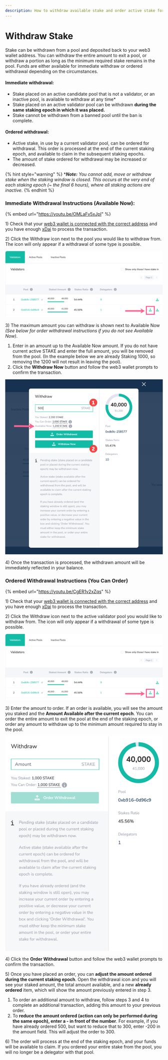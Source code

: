 ```yaml
---
description: How to withdraw available stake and order active stake for withdrawal
---
```


# Withdraw Stake

Stake can be withdrawn from a pool and deposited back to your web3 wallet address. You can withdraw the entire amount to exit a pool, or withdraw a portion as long as the minimum required stake remains in the pool. Funds are either available for immediate withdraw or ordered withdrawal depending on the circumstances.

#### Immediate withdrawal:

* Stake placed on an active candidate pool that is not a validator, or an inactive pool, is available to withdraw at any time\*
* Stake placed on an active validator pool can be withdrawn **during the same staking epoch in which it was placed.**
* Stake cannot be withdrawn from a banned pool until the ban is complete.

#### Ordered withdrawal:

* Active stake, in use by a current validator pool, can be ordered for withdrawal. This order is processed at the end of the current staking epoch, and available to claim in the subsequent staking epochs.
* The amount of stake ordered for withdrawal may be increased or decreased.

{% hint style="warning" %}
\*_**Note:**_ _You cannot add, move or withdraw stake when the staking window is closed. This occurs at the very end of each staking epoch \(~ the final 6 hours\), where all staking actions are inactive._
{% endhint %}

### Immediate Withdrawal Instructions \(Available Now\):

{% embed url="https://youtu.be/OMLaFv5xJpI" %}



1\) Check that your [web3 wallet is connected with the correct address](https://forum.poa.network/t/staking-with-a-web3-wallet-metamask-nifty-wallet/2995) and you have enough [xDai](../../../for-users/get-xdai-tokens/) to process the transaction.

2\) Click the Withdraw icon next to the pool you would like to withdraw from. The icon will only appear if a withdrawal of some type is possible.

![](../../../.gitbook/assets/withdraw1.png)

3\) The maximum amount you can withdraw is shown next to Available Now _\(See below for order withdrawal instructions if you do not see Available Now\)_.  

1. Enter in an amount up to the Available Now amount. If you do not have current active STAKE and enter the full amount, you will be removed from the pool. \(In the example below we are already Staking 1000, so removing the 1200 will not result in leaving the pool\).
2. Click the **Withdraw Now** button and follow the web3 wallet prompts to confirm the transaction.

![Enter any amount up to the Available Now amount](../../../.gitbook/assets/available-now.png)

4\) Once the transaction is processed, the withdrawn amount will be immediately reflected in your balance.

### Ordered Withdrawal Instructions \(You Can Order\)

{% embed url="https://youtu.be/CgER1v2xZqs" %}



1\) Check that your [web3 wallet is connected with the correct address](https://forum.poa.network/t/staking-with-a-web3-wallet-metamask-nifty-wallet/2995) and you have enough [xDai](https://forum.poa.network/t/acquire-dpos-and-xdai/2994) to process the transaction.

2\) Click the Withdraw icon next to the active validator pool you would like to withdraw from. The icon will only appear if a withdrawal of some type is possible.

![](../../../.gitbook/assets/withdraw1%20%281%29.png)

3\) Enter the amount to order. If an order is available, you will see the amount you staked and the **Amount Available after the current epoch**. You can order the entire amount to exit the pool at the end of the staking epoch, or order any amount to withdraw up to the minimum amount required to stay in the pool.

![](../../../.gitbook/assets/order-withdrawal.png)

4\) Click the **Order Withdrawal** button and follow the web3 wallet prompts to confirm the transaction.

5\) Once you have placed an order, you can **adjust the amount ordered during the current staking epoch**. Open the withdrawal icon and you will see your staked amount, the total amount available, and a new **already ordered** item, which will show the amount previously entered in step 3.

1. To order an additional amount to withdraw, follow steps 3 and 4 to complete an additional transaction, adding this amount to your previous order.
2. To **reduce the amount ordered \(action can only be performed during the same epoch\), enter a - in front of the number**. For example, if you have already ordered 500, but want to reduce that to 300, enter -200 in the amount field. This will adjust the order to 300.

6\) The order will process at the end of the staking epoch, and your funds will be available to claim. If you ordered your entire stake from the pool, you will no longer be a delegator with that pool.

